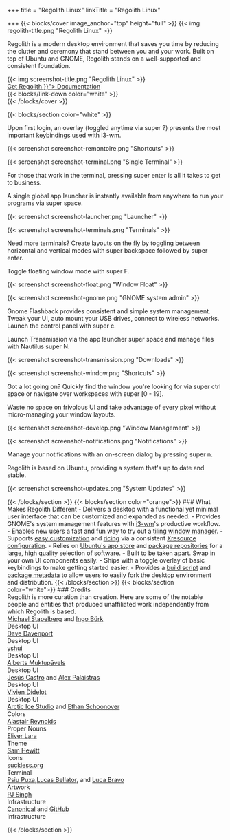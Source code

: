 +++
title = "Regolith Linux"
linkTitle = "Regolith Linux"

+++
{{< blocks/cover image_anchor="top" height="full" >}}
{{< img regolith-title.png "Regolith Linux" >}}

<p class="lead m-5">Regolith is a modern desktop environment that saves you time by reducing the clutter and ceremony that stand between you and your work. Built on top of Ubuntu and GNOME, Regolith stands on a well-supported and consistent foundation.</p>

<div class="row">
  <div class="col-sm-8">{{< img screenshot-title.png "Regolith Linux" >}}</div>
  <div class="col-sm-4">
    <div class="mx-auto">
    <a class="btn btn-lg btn-secondary mr-3 mb-4" href="https://github.com/google/docsy-example">
      Get Regolith <i class="fas fa-cloud-download-alt ml-2 "></i>
    </a>
    <a class="btn btn-lg btn-primary mr-3 mb-4" href="{{< relref "/docs" >}}">
      Documentation <i class="fas fa-book-reader ml-2"></i>
    </a>
</div>
</div>
    <div class="mx-auto mt-5">
      {{< blocks/link-down color="white" >}}
  </div>
{{< /blocks/cover >}}

{{< blocks/section color="white" >}}
<div class="container">
  <div class="row pb-5">
    <div class="col d-flex my-auto border rounded p-3">
      <p>Upon first login, an overlay (toggled anytime via <span class="text-nowrap"><span class="badge badge-warning">super</span> <span class="badge badge-warning">?</span></span>) presents the most important keybindings used with i3-wm.</p>
    </div>
    <div class="col d-flex">
      <p>{{< screenshot screenshot-remontoire.png "Shortcuts" >}}</p>
    </div>    
    <div class="row pb-5 pt-5">
      <div class="col">
        <p>{{< screenshot screenshot-terminal.png "Single Terminal" >}}</p>
      </div>
      <div class="col my-auto border rounded p-3">
        <p>For those that work in the terminal, pressing <span class="text-nowrap"><span class="badge badge-warning">super</span> <span class="badge badge-warning">enter</span></span> is all it takes to get to business.</p>
      </div>
    </div>
    <div class="row pb-5 pt-5">
      <div class="col my-auto border rounded p-3">
        <p>A single global app launcher is instantly available from anywhere to run your programs via <span class="text-nowrap"><span class="badge badge-warning">super</span> <span class="badge badge-warning">space</span></span>.</p>
      </div>
      <div class="col">
        <p>{{< screenshot screenshot-launcher.png "Launcher" >}}</p>
      </div>      
    </div>
    <div class="row pb-5">
      <div class="col d-flex">
        <p>{{< screenshot screenshot-terminals.png "Terminals" >}}</p>
      </div>
      <div class="col d-flex my-auto border rounded p-3">
        <p>Need more terminals?  Create layouts on the fly by toggling between horizontal and vertical modes with <span class="text-nowrap"><span class="badge badge-warning">super</span> <span class="badge badge-warning">backspace</span></span> followed by <span class="text-nowrap"><span class="badge badge-warning">super</span> <span class="badge badge-warning">enter</span></span>.</p>
      </div>      
    </div>
    <div class="row pb-5">
      <div class="col d-flex my-auto border rounded p-3">
        <p>Toggle floating window mode with <span class="text-nowrap"><span class="badge badge-warning">super</span> <span class="badge badge-warning">F</span></span>.</p>
      </div>
      <div class="col d-flex">
        <p>{{< screenshot screenshot-float.png "Window Float" >}}</p>
      </div>      
    </div>
    <div class="row pb-5">
      <div class="col d-flexr">
        <p>{{< screenshot screenshot-gnome.png "GNOME system admin" >}}</p>
      </div>
      <div class="col d-flex my-auto border rounded p-3">
        <p>Gnome Flashback provides consistent and simple system management. Tweak your UI, auto mount your USB drives, connect to wireless networks. Launch the control panel with <span class="text-nowrap"><span class="badge badge-warning">super</span> <span class="badge badge-warning">c</span></span>.</p>
      </div>      
    </div>
    <div class="row pb-5">
      <div class="col d-flex my-auto border rounded p-3">
        <p>Launch Transmission via the app launcher <span class="text-nowrap"><span class="badge badge-warning">super</span> <span class="badge badge-warning">space</span></span> and manage files with Nautilus <span class="text-nowrap"><span class="badge badge-warning">super</span> <span class="badge badge-warning">N</span></span>.</p>
      </div>
      <div class="col d-flex">
        <p>{{< screenshot screenshot-transmission.png "Downloads" >}}</p>
      </div>      
    </div>
    <div class="row pb-5">
      <div class="col d-flex">
        <p>{{< screenshot screenshot-window.png "Shortcuts" >}}</p>
      </div>
      <div class="col d-flex my-auto border rounded p-3">
        <p>Got a lot going on?  Quickly find the window you're looking for via <span class="text-nowrap"><span class="badge badge-warning">super</span> <span class="badge badge-warning">ctrl</span> <span class="badge badge-warning">space</span></span> or navigate over workspaces with <span class="text-nowrap"><span class="badge badge-warning">super</span> <span class="badge badge-warning">[0 - 19]</span></span>.</p>
      </div>      
    </div>
    <div class="row">
      <div class="col d-flex my-auto border rounded p-3">
        <p>Waste no space on frivolous UI and take advantage of every pixel without micro-managing your window layouts.</p>
      </div>
      <div class="col d-flex">
        <p>{{< screenshot screenshot-develop.png "Window Management" >}}</p>
      </div>      
    </div>
    <div class="row">
      <div class="col d-flex p-3">
        <p>{{< screenshot screenshot-notifications.png "Notifications" >}}</p>
      </div>
      <div class="col d-flex my-auto border rounded p-3">
        <p>Manage your notifications with an on-screen dialog by pressing <span class="text-nowrap"><span class="badge badge-warning">super</span> <span class="badge badge-warning">n</span></span>.</p>
      </div>
    </div>
    <div class="row">
      <div class="col d-flex my-auto border rounded p-3">
        <p>Regolith is based on Ubuntu, providing a system that's up to date and stable.</p>
      </div>
      <div class="col d-flex">
        <p>{{< screenshot screenshot-updates.png "System Updates" >}}</p>
      </div>      
    </div>
  </div>
</div>
{{< /blocks/section >}}
{{< blocks/section color="orange">}}
### <i class="fas fa-info-circle pr-3"></i>What Makes Regolith Different
- Delivers a desktop with a functional yet minimal user interface that can be customized and expanded as needed.
- Provides GNOME's system management features with <a class="text-light bg-dark" href="https://i3wm.org/">i3-wm</a>'s productive workflow.
- Enables new users a fast and fun way to try out a <a class="text-light bg-dark" href="https://opensource.com/article/18/8/i3-tiling-window-manager">tiling window manager</a>.
- Supports <a class="text-light bg-dark" href="https://github.com/regolith-linux/regolith-desktop/wiki/Customize">easy customization</a> and <a class="text-light bg-dark" href="https://www.reddit.com/r/unixporn">ricing</a> via a consistent <a class="text-light bg-dark" href="https://github.com/regolith-linux/regolith-styles/blob/master/Xresources/root">Xresource configuration</a>.
- Relies on <a class="text-light bg-dark" href="https://snapcraft.io/store">Ubuntu's app store</a> and <a class="text-light bg-dark" href="https://packages.ubuntu.com/">package repositories</a> for a large, high quality selection of software.
- Built to be taken apart. Swap in your own UI components easily.
- Ships with a toggle overlay of basic keybindings to make getting started easier.
- Provides a <a class="text-light bg-dark" href="https://github.com/regolith-linux/regolith-builder/blob/master/build.sh">build script</a> and <a class="text-light bg-dark" href="https://github.com/regolith-linux/regolith-builder/blob/master/package-model.json">package metadata</a> to allow users to easily fork the desktop environment and distribution. 
{{< /blocks/section >}}
{{< blocks/section color="white">}}
### <i class="fas fa-user-friends pr-3"></i>Credits
<div class="container-fluid">
  <div class="row pl-0 align-items-center">
    <div class="col-5 col-md-0">
      Regolith is more curation than creation.  Here are some of the notable people and entities that produced unaffiliated work independently from which Regolith is based.
    </div>
    <div class="col-6">
      <div class="container">
        <div class="row">
          <div class="col-lg"><a href="https://i3wm.org">Michael Stapelberg</a> and <a href="https://github.com/Airblader/i3">Ingo Bürk</a></div>
          <div class="col-sm">Desktop UI</div>
        </div>
        <div class="row">
          <div class="col-lg"><a href="https://github.com/davatorium/rofi">Dave Davenport</a></div>
          <div class="col-sm">Desktop UI</div>
        </div>
        <div class="row">
          <div class="col-lg"><a href="https://github.com/yshui/compton">yshui</a></div>
          <div class="col-sm">Desktop UI</div>
        </div>
        <div class="row">
          <div class="col-lg"><a href="https://wiki.gnome.org/Projects/GnomeFlashback">Alberts Muktupāvels</a></div>
          <div class="col-sm">Desktop UI</div>
        </div>
        <div class="row">
          <div class="col-lg"><a href="https://github.com/jcstr">Jesús Castro</a> and <a href="https://github.com/deuill">Alex Palaistras</a></div>
          <div class="col-sm">Desktop UI</div>
        </div>
        <div class="row">
          <div class="col-lg"><a href="https://github.com/vivien/i3blocks">Vivien Didelot</a></div>
          <div class="col-sm">Desktop UI</div>
        </div>
        <div class="row">
          <div class="col-lg"><a href="https://github.com/arcticicestudio">Arctic Ice Studio</a> and <a href="https://ethanschoonover.com/solarized/">Ethan Schoonover</a></div>
          <div class="col-sm">Colors</div>
        </div>
        <div class="row">
          <div class="col-lg"><a href="http://www.alastairreynolds.com/">Alastair Reynolds</a></div>
          <div class="col-sm">Proper Nouns</div>
        </div>
        <div class="row">
          <div class="col-lg"><a href="https://github.com/EliverLara/Nordic">Eliver Lara</a></div>
          <div class="col-sm">Theme</div>
        </div>
        <div class="row">
          <div class="col-lg"><a href="https://snwh.org/paper">Sam Hewitt</a></div>
          <div class="col-sm">Icons</div>
        </div>
        <div class="row">
          <div class="col-lg"><a href="https://st.suckless.org">suckless.org</a></div>
          <div class="col-sm">Terminal</div>
        </div>
        <div class="row">
          <div class="col-lg"><a href="http://wallpaper-site.webflow.io/">Psiu Puxa</a>,<a href="https://unsplash.com/photos/C0OD8OM-oM0">Lucas Bellator</a>, and <a href="https://unsplash.com/photos/xnqVGsbXgV4">Luca Bravo</a></div>
          <div class="col-sm">Artwork</div>
        </div>
        <div class="row">
          <div class="col-lg"><a href="https://launchpad.net/cubic">PJ Singh</a></div>
          <div class="col-sm">Infrastructure</div>
        </div>
        <div class="row">
          <div class="col-lg"><a href="https://canonical.com">Canonical</a> and <a href="https://github.com">GitHub</a></div>
          <div class="col-sm">Infrastructure</div>
        </div>
      </div>
    </div>
  </div>
</div>

{{< /blocks/section >}}